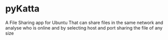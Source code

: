 pyKatta
=======

A File Sharing app for Ubuntu That can share files in the same network and analyse who is online and by selecting host and port sharing the file of any size
